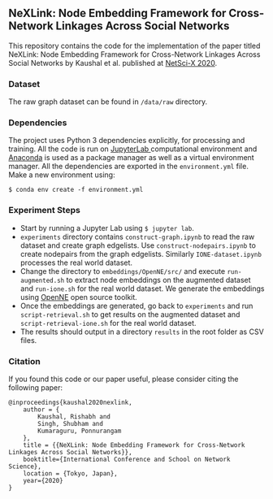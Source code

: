 ## NeXLink: Node Embedding Framework for Cross-Network Linkages Across Social Networks

This repository contains the code for the implementation of the paper titled NeXLink: Node Embedding Framework for Cross-Network Linkages Across Social Networks by Kaushal et al. published at [NetSci-X 2020](https://netscix2020tokyo.github.io/).

### Dataset
The raw graph dataset can be found in `/data/raw` directory.

### Dependencies
The project uses Python 3 dependencies explicitly, for processing and training. All the code is run on [JupyterLab ](https://github.com/jupyterlab/jupyterlab) computational environment and [Anaconda](https://anaconda.org/)  is used as a package manager as well as a virtual environment manager. 
All the dependencies are exported in the `environment.yml` file. Make a new environment using:
```
$ conda env create -f environment.yml
```

### Experiment Steps
+ Start by running a Jupyter Lab using `$ jupyter lab`.
+ `experiments` directory contains `construct-graph.ipynb` to read the raw dataset and create graph edgelists. Use `construct-nodepairs.ipynb` to create nodepairs from the graph edgelists. Similarly `IONE-dataset.ipynb` processes the real world dataset.
+ Change the directory to `embeddings/OpenNE/src/` and execute `run-augmented.sh` to extract node embeddings on the augmented dataset and `run-ione.sh` for the real world dataset. We generate the embeddings using [OpenNE](embeddings/OpenNE/src/) open source toolkit.
+ Once the embeddings are generated, go back to `experiments` and run `script-retrieval.sh` to get results on the augmented dataset and `script-retrieval-ione.sh` for the real world dataset.
+ The results should output in a directory `results` in the root folder as CSV files.

### Citation
If you found this code or our paper useful, please consider citing the following paper:
```
@inproceedings{kaushal2020nexlink,
    author = {
        Kaushal, Rishabh and
        Singh, Shubham and 
        Kumaraguru, Ponnurangam
    },
    title = {{NeXLink: Node Embedding Framework for Cross-Network Linkages Across Social Networks}},
    booktitle={International Conference and School on Network Science},
    location = {Tokyo, Japan},
    year={2020}
}
```
